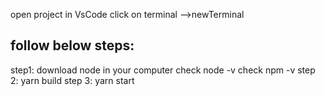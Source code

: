 open project in VsCode 
click on terminal -->newTerminal

follow below steps:
------------------
step1: download node in your computer
    check node -v
    check npm -v
step 2:
    yarn build
step 3:
    yarn start